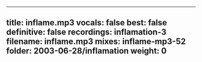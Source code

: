 
---
title: inflame.mp3
vocals: false
best: false
definitive: false
recordings: inflamation-3
filename: inflame.mp3
mixes: inflame-mp3-52
folder: 2003-06-28/inflamation
weight: 0
---
